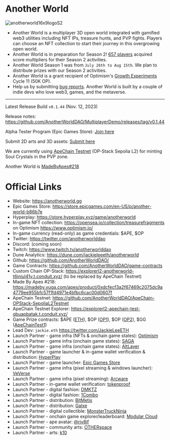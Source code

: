 # Another World

![anotherworld16x9logoS2](https://github.com/AnotherWorldDAO/Game-Release/assets/182446/562a47f2-8077-4c91-83e5-3ca8e80e93ec)

- Another World is a multiplayer 3D open world integrated with gamified web3 utilities including NFT IPs, treasure hunts, and PVP fights. Players can choose an NFT collection to start their journey in this overgrowing open world.
- Another World is in preparation for Season 2! [657 players](https://dune.com/queries/3006176/4990191) acquired score multipliers for their Season 2 activities.
- Another World Season 1 was from `July 26th to Aug 15th`. We plan to distribute prizes with our Season 2 activities.
- Another World is a grant recipient of Optimism's [Growth Experiments](https://gov.optimism.io/t/cycle-11-final-grants-roundup/5842) Cycle 11 (50K OP).
- Help us by submitting [bug reports](https://github.com/AnotherWorldDAO/MultiplayerDemo/issues). Another World is built by a couple of indie devs who love web3, games, and the metaverse.

---

Latest Release Build `v0.1.44` (Nov. 12, 2023)

Release notes: https://github.com/AnotherWorldDAO/MultiplayerDemo/releases/tag/v0.1.44

Alpha Tester Program (Epic Games Store): [Join here](https://anotherworld.gg/alpha)

Submit 2D arts and 3D assets: [Submit here](https://forms.gle/f8ATP4gx3ch9nxNA7)

We are currently using [ApeChain Testnet](https://github.com/AnotherWorldDAO/ApeChain-OPStack-SepoliaL2Testnet) (OP-Stack Sepolia L2) for minting Soul Crystals in the PVP zone.

Another World is [MadeByApes#218](https://madeby.yuga.com/apes/product/0xdcfecf3a2f67469c2075dc9a4779ee955bfc57f1fd4971e4bfbc6cac00d0607f)

Official Links
===
- Website: https://anotherworld.gg
- Epic Games Store: https://store.epicgames.com/en-US/p/another-world-b86b7e
- Hyperplay: https://store.hyperplay.xyz/game/anotherworld
- In-game NFT collection: https://opensea.io/collection/treasurefragments on Optimism https://www.optimism.io/
- In-game currency (read-only) as game credentials: $APE, $OP
- Twitter: https://twitter.com/anotherworlddao
- Discord: (coming soon)
- Twitch: https://www.twitch.tv/anotherworlddao
- Dune Analytics: https://dune.com/jackieleeeth/anotherworld
- Github: https://github.com/AnotherWorldDAO/
- Game Contracts: https://github.com/AnotherWorldDAO/game-contracts
- Custom Chain OP-Stack: https://explorerl2-anotherworld-t6iniul41y.t.conduit.xyz/ (to be replaced by ApeChain Testnet)
- Made By Apes #218: https://madeby.yuga.com/apes/product/0xdcfecf3a2f67469c2075dc9a4779ee955bfc57f1fd4971e4bfbc6cac00d0607f
- ApeChain Testnet: https://github.com/AnotherWorldDAO/ApeChain-OPStack-SepoliaL2Testnet
- ApeChain Testnet Explorer: https://explorerl2-apechain-test-qbuapbatak.t.conduit.xyz/
- Game Prize contracts: $APE ([ETH](https://etherscan.io/address/0x496e83e7a74561c26d5151c0fce2cc400e884e49)), $OP ([OP1](https://optimistic.etherscan.io/address/0x0b69157f85fb767676428f0d32866ee2b53ffcc6)), $OP ([OP2](https://optimistic.etherscan.io/address/0x5556b094288a9e711eb579c75e0f5e6eeb5f551b)), $GG ([ApeChainTest1](https://explorerl2-apechain-test-qbuapbatak.t.conduit.xyz/address/0xEA37A064f1Eb0Da834fd01003e7831c902a42EFd))
- Lead Dev: `jackie.eth` https://twitter.com/JackieLeeETH
- Launch Partner - game infra (NFTs & onchain game states): [Optimism](https://www.optimism.io/)
- Launch Partner - game infra (onchain game states): [SAGA](https://saga.xyz/)
- Launch Partner - game infra (onchain game states): [AltLayer](https://altlayer.io/)
- Launch Partner - game launcher & in-game wallet verification & distribution: [HyperPlay](https://www.hyperplay.xyz/)
- Launch Partner - game launcher: [Epic Games Store](https://store.epicgames.com/)
- Launch Partner - game infra (pixel streaming & windows launcher): [VeVerse](https://veverse.com/)
- Launch Partner - game infra (pixel streaming): [Arcware](https://arcware.com/)
- Launch Partner - in-game wallet verification: [tokenproof](https://tokenproof.xyz/)
- Launch Partner - digital fashion: [DMKTZ](https://dmktz.io/)
- Launch Partner - digital fashion: [1Combo](https://testnet.1combo.io/)
- Launch Partner - distribution: [BitMetis](https://bitmetis.io/)
- Launch Partner - distribution: [Galxe](https://galxe.com/anotherworld)
- Launch Partner - digital collectible: [MonsterTruckNinja](https://monstertruckninja.com/)
- Launch Partner - onchain game explorer/leaderboard: [Modular Cloud](https://modular.cloud/)
- Launch Partner - ape avatar: [@riv8if](https://twitter.com/riv8if)
- Launch Partner - community arts: [OTHERspace](https://twitter.com/OTHERspaceFM)
- Launch Partner - arts: [k10](https://twitter.com/K10WTF)
